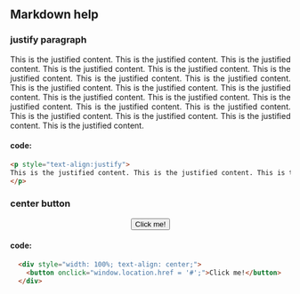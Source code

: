 ## Markdown help

### justify paragraph

<p style="text-align:justify">
This is the justified content. This is the justified content. This is the justified content. This is the justified content. This is the justified content. This is the justified content. This is the justified content. This is the justified content. This is the justified content. This is the justified content. This is the justified content. This is the justified content. This is the justified content. This is the justified content. This is the justified content. This is the justified content. This is the justified content. This is the justified content. This is the justified content. This is the justified content. 
</p>

#### code:
```html
<p style="text-align:justify">
This is the justified content. This is the justified content. This is the justified content. This is the justified content. This is the justified content. This is the justified content. This is the justified content. This is the justified content. This is the justified content. This is the justified content. This is the justified content. This is the justified content. This is the justified content. This is the justified content. This is the justified content. This is the justified content. This is the justified content. This is the justified content. This is the justified content. This is the justified content. 
</p>
```

### center button

<div style="width: 100%; text-align: center;"><button onclick="window.location.href = '#';">Click me!</button></div>

#### code:
```html
  <div style="width: 100%; text-align: center;">
    <button onclick="window.location.href = '#';">Click me!</button>
  </div>
```


